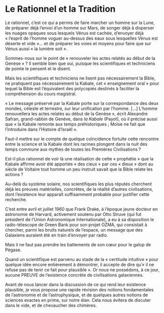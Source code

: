 # Le Rationnel et la Tradition

Le rationnel, c’est ce qui a permis de faire marcher un homme sur la Lune, de préparer déjà l’envoi d’un homme sur Mars, de songer déjà à disperser les nuages opaques sous lesquels Vénus est cachée, d’envoyer déjà « l’esprit de l’homme voguer au-dessus des eaux sous lesquelles Vénus est déserte et vide »... et de préparer les voies et moyens pour faire que sur Vénus aussi « la lumière soit ».

Sommes-nous sur le point de « renouveler les actes relatés au début de la Genèse » ? Il semble bien que oui, puisque les scientifiques et techniciens de pointe le pensent et le disent.

<span id="e9782221228517_c01-st1.xhtml#page-35"></span>

Mais les scientifiques et techniciens ne lisent pas nécessairement la Bible, ne pratiquent pas nécessairement la Kabale, cet « enseignement oral » pour lequel la Bible est l’équivalent des polycopiés destinés à faciliter la compréhension du cours magistral.

« Le message préservé par la Kabale porte sur la correspondance des deux mondes, céleste et terrestre, sur leur unification par l’homme. \[...\] L’homme renouvellera les actes relatés au début de la Genèse », écrit Alexandre Safran, grand-rabbin de Genève, dans *la Kabale* (Payot), où il précise aussi que « la Kabale remonte aux temps préhistoriques ; Moïse ne fait que l’introduire dans l’Histoire d’Israël ».

Faut-il mettre sur le compte de quelque coïncidence fortuite cette rencontre entre la science et la Kabale dont les racines plongent dans la nuit des temps commune aux mythes de toutes les Premières Civilisations ?

Est-il plus rationnel de voir là une réalisation de cette « prophétie » que la Kabale affirme avoir été apportée « des cieux » par ces « dieux » dont au siècle de Voltaire tout homme un peu instruit savait que la Bible relate les actions ?

Au-delà du système solaire, nos scientifiques les plus réputés cherchent déjà les preuves matérielles, concrètes, de la réalité d’autres civilisations, dont l’existence leur apparaît suffisamment probable pour justifier cette recherche.

C’est entre avril et juillet 1960 que Frank Drake, à l’époque jeune docteur en astronomie de Harvard, activement soutenu par Otto Struve (qui fut président de l’Union Astronomique Internationale), a eu à sa disposition le radio-télescope de Green Bank pour son projet OZMA, qui consistait à chercher, parmi les bruits naturels de l’espace, un message que des Galaxiens auraient été en train d’envoyer par radio.

<span id="e9782221228517_c01-st1.xhtml#page-36"></span>

Mais il ne faut pas prendre les battements de son cœur pour le galop de Pégase.

Quand un scientifique est parvenu au stade de la « certitude intuitive » pour quelque idée encore entièrement à démontrer, il accepte de dire qu’« il ne refuse pas de tenir ce fait pour plausible ». Or nous ne possédons, à ce jour, aucune PREUVE de l’existence concrète de civilisations galaxiennes.

Avant de nous lancer dans la discussion de ce qui rend leur existence plausible, je vous propose une rapide révision des notions fondamentales de l’astronomie et de l’astrophysique, et de quelques autres notions de sciences exactes en prime, sur notre élan. Cela nous évitera de discuter dans le vide, et de chevaucher des chimères.

<span id="e9782221228517_c01-st1.xhtml#title10"></span>